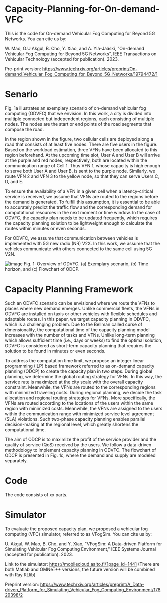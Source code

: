 # Capacity-Planning-for-On-demand-VFC

This is the code for On-demand Vehicular Fog Computing for Beyond 5G Networks. You can cite us by:

W. Mao, O.U.Akgul, B. Cho, Y. Xiao, and A. Ylä-Jääski, “On-demand Vehicular Fog Computing for Beyond 5G Networks”, IEEE Transactions on Vehicular Technology (accepted for publication). 2023.

Pre-print version: https://www.techrxiv.org/articles/preprint/On-demand_Vehicular_Fog_Computing_for_Beyond_5G_Networks/19794472/1


# Senario
Fig. 1a illustrates an exemplary scenario of on-demand vehicular fog computing (ODVFC) that we envision. In this work, a city is divided into multiple connected but independent regions, each consisting of multiple nodes. The nodes are the start or end points of the road segments that compose the road. 

In the region shown in the figure, two cellular cells are deployed along a road that consists of at least five nodes. There are five users in the figure. Based on the workload estimation, three VFNs have been allocated to this region beforehand. At the upcoming time slot, User A and User B will arrive at the purple and red nodes, respectively, both are located within the communication range of Cell 1. Thus VFN 1, whose capacity is high enough to serve both User A and User B, is sent to the purple node. Similarly, we route VFN 2 and VFN 3 to the yellow node, so that they can serve Users C, D, and E. 

To ensure the availability of a VFN in a given cell when a latency-critical service is received, we assume that VFNs are routed to the regions before the demand is generated. To fulfill this assumption, it is essential to be able to accurately predict the traffic flow and the corresponding demand for computational resources in the next moment or time window. In the case of ODVFC, the capacity plan needs to be updated frequently, which requires the capacity planning solution to be lightweight enough to calculate the routes within minutes or even seconds. 

For ODVFC, we assume that communication between vehicles is implemented with 5G new radio (NR) V2X. In this work, we assume that the vehicles communicate with others connected to the same cell using 5G V2N.

![image](https://github.com/furryq/Capacity-Planning-for-On-demand-VFC/assets/61701502/b8a33fdb-fa2b-4c22-afe2-16d48db9babf)
Fig. 1: Overview of ODVFC. (a) Exemplary scenario, (b) Time horizon, and (c) Flowchart of ODCP.

# Capacity Planning Framework 
Such an ODVFC scenario can be envisioned where we route the VFNs to places where new demand emerges. Unlike commercial fleets, the VFNs in ODVFC are installed on taxis or other vehicles with flexible schedules and adaptable routes. In this paper, we target capacity planning in ODVFC, which is a challenging problem. Due to the Bellman called curse of dimensionality, the computational time of the capacity planning model increases with the number of tasks and VFNs. Unlike long-term planning which allows sufficient time (i.e., days or weeks) to find the optimal solution, ODVFC is considered as short-term capacity planning that requires the solution to be found in minutes or even seconds.

To address the computation time limit, we propose an integer linear programming (ILP) based framework referred to as on-demand capacity planning (ODCP) to create the capacity plan in two steps.
During global planning, we determine the global routing strategy for VFNs. In this way, the service rate is maximized at the city scale with the overall capacity constraint. Meanwhile, the VFNs are routed to the corresponding regions with minimized traveling costs. 
During regional planning, we decide the task allocation and regional routing strategies for VFNs. More specifically, the VFNs are routed according to the locations of the users within the same region with minimized costs. Meanwhile, the VFNs are assigned to the users within the communication range with minimized service level agreement (SLA) violations. Such two-phase capacity planning enables parallel decision-making at the regional level, which greatly shortens the computational time. 

The aim of ODCP is to maximize the profit of the service provider and the quality of service (QoS) received by the users. We follow a data-driven methodology to implement capacity planning in ODVFC. The flowchart of ODCP is presented in Fig. 1c, where the demand and supply are modeled separately. 

# Code
The code consists of xx parts. 

# Simulator
To evaluate the proposed capacity plan, we proposed a vehicular fog computing (VFC) simulator, referred to as VFogSim. You can cite us by:

U. Akgul, W. Mao, B. Cho, and Y. Xiao, "VFogSim: A Data-driven Platform for Simulating Vehicular Fog Computing Environment," IEEE Systems Journal (accepted for publication). 2023.  

Link to the simulator: https://mobilecloud.aalto.fi/?page_id=1441 (There are both Matlab and OMNeT++ versions, the future version will be combined with Ray RLlib)

Preprint version: https://www.techrxiv.org/articles/preprint/A_Data-driven_Platform_for_Simulating_Vehicular_Fog_Computing_Environment/17829398/2

